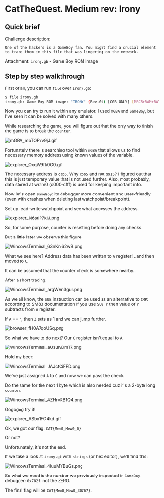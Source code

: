 # CatTheQuest. Medium rev: Irony

## Quick brief
Challenge description:
```
One of the hackers is a GameBoy fan. You might find a crucial element to trace them in this file that was lingering on the network.
```
Attachment: `irony.gb` - Game Boy ROM image


## Step by step walkthrough
First of all, you can run `file` over `irony.gb`:
```sh
$ file irony.gb
irony.gb: Game Boy ROM image: "IRONY" (Rev.01) [CGB ONLY] [MBC5+RAM+BATT], ROM: 2Mbit, RAM: 256Kbit
```

Now you can try to run it within any emulator. I used `mGBA` and `SameBoy`, but I've seen it can be solved with many others.

While researching the game, you will figure out that the only way to finish the game is to break the `counter`.

![mGBA_mbTOPvv9jJ.gif](images/mGBA_mbTOPvv9jJ.gif)


Fortunately there is searching tool within `mGBA` that allows us to find necessary memory address using known values of the variable.

![explorer_OxqW9fk0G0.gif](images/explorer_OxqW9fk0G0.gif)

The necessary address is `cbb5`. Why `cbb5` and not `d915`? I figured out that this is just temporary value that is not used further. Also, most probably, data stored at wram0 (c000-cfff) is used for keeping important info.

Now let's open `SameBoy`: its debugger more convenient and user-friendly (even with crashes when deleting last watchpoint/breakpoint).

Set up read-write watchpoint and see what accesses the address.

![explorer_N6stlP7kIJ.png](images/explorer_N6stlP7kIJ.png)

So, for some purpose, counter is resetting before doing any checks.

But a little later we observe this figure:

![WindowsTerminal_63nKnI62wB.png](images/WindowsTerminal_63nKnI62wB.png)

What we see here? Address data has been written to `A` register! ..and then moved to `C`.

It can be assumed that the counter check is somewhere nearby..

After a short tracing:

![WindowsTerminal_argWVn3gur.png](images/WindowsTerminal_argWVn3gur.png)

As we all know, the `SUB` instruction can be used as an alternative to `CMP`: according to SM83 documentation if you use `SUB r` then value of `r` subtracts from `A` register.

If `A` == `r`, then `Z` sets as 1 and we can jump further.

![browser_fH0A7qoUSq.png](images/browser_fH0A7qoUSq.png)

So what we have to do next? Our `C` register isn't equal to `A`.

![WindowsTerminal_aUsulvDmT7.png](images/WindowsTerminal_aUsulvDmT7.png)

Hold my beer:

![WindowsTerminal_JAJctCiFFD.png](images/WindowsTerminal_JAJctCiFFD.png)

We've just assigned `A` to `C` and now we can pass the check.

Do the same for the next 1 byte which is also needed cuz it's a 2-byte long `counter`.

![WindowsTerminal_4ZHrvRB1Q4.png](images/WindowsTerminal_4ZHrvRB1Q4.png)

Gogogog try it!

![explorer_ASbx1FO4kd.gif](images/explorer_ASbx1FO4kd.gif)

Ok, we got our flag: `CAT{Mew0_Mew0_0}`

Or not?

Unfortunately, it's not the end.

If we take a look at `irony.gb` with `strings` (or hex editor), we'll find this:

![WindowsTerminal_4luuMYBuGs.png](images/WindowsTerminal_4luuMYBuGs.png)

So what we need is the number we previously inspected in `SameBoy` debugger: `0x782f`, not the ZERO.

The final flag will be `CAT{Mew0_Mew0_30767}`.
